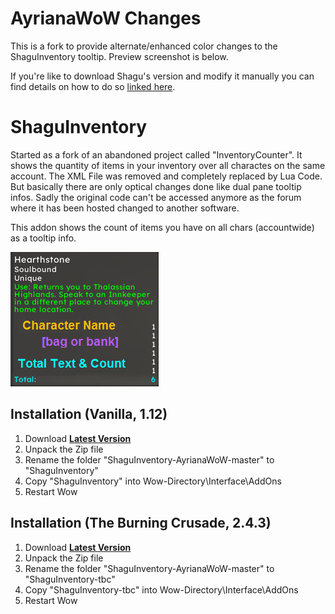 # AyrianaWoW Changes

This is a fork to provide alternate/enhanced color changes to the ShaguInventory tooltip.  Preview screenshot is below.

If you're like to download Shagu's version and modify it manually you can find details on how to do so [linked here](https://github.com/shagu/ShaguInventory/issues/3).

# ShaguInventory

Started as a fork of an abandoned project called "InventoryCounter". It shows the quantity of items in your inventory over all charactes on the same account. The XML File was removed and completely replaced by Lua Code. But basically there are only optical changes done like dual pane tooltip infos. Sadly the original code can't be accessed anymore as the forum where it has been hosted changed to another software.

This addon shows the count of items you have on all chars (accountwide) as a tooltip info.

![preview](https://raw.githubusercontent.com/AyrianaWoW/ShaguInventory-AyrianaWoW/refs/heads/master/WoWScrnShot_092424_011847.png)

## Installation (Vanilla, 1.12)
1. Download **[Latest Version](https://github.com/AyrianaWoW/ShaguInventory-AyrianaWoW/archive/refs/heads/master.zip)**
2. Unpack the Zip file
3. Rename the folder "ShaguInventory-AyrianaWoW-master" to "ShaguInventory"
4. Copy "ShaguInventory" into Wow-Directory\Interface\AddOns
5. Restart Wow

## Installation (The Burning Crusade, 2.4.3)
1. Download **[Latest Version](https://github.com/AyrianaWoW/ShaguInventory-AyrianaWoW/archive/refs/heads/master.zip)**
2. Unpack the Zip file
3. Rename the folder "ShaguInventory-AyrianaWoW-master" to "ShaguInventory-tbc"
4. Copy "ShaguInventory-tbc" into Wow-Directory\Interface\AddOns
5. Restart Wow
